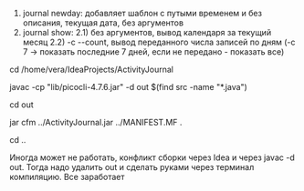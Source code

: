 1) journal newday: добавляет шаблон с путыми временем и без описания, текущая дата, без аргументов
2) journal show: 
   2.1) без аргументов, вывод календаря за текущий месяц
   2.2) -c --count, вывод переданного числа записей по дням (-c 7 -> показать последние 7 дней, если не передано - показать все)



cd /home/vera/IdeaProjects/ActivityJournal

javac -cp "lib/picocli-4.7.6.jar" -d out $(find src -name "*.java")

cd out

jar cfm ../ActivityJournal.jar ../MANIFEST.MF .

cd ..


Иногда может не работать, конфликт сборки через Idea и через javac -d out. Тогда надо удалить out и сделать руками через терминал компиляцию. Все заработает